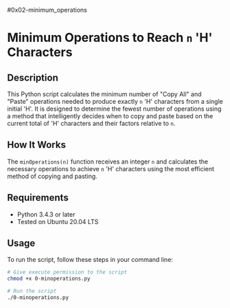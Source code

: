 #0x02-minimum_operations
# Minimum Operations to Reach `n` 'H' Characters

## Description
This Python script calculates the minimum number of "Copy All" and "Paste" operations needed to produce exactly `n` 'H' characters from a single initial 'H'. It is designed to determine the fewest number of operations using a method that intelligently decides when to copy and paste based on the current total of 'H' characters and their factors relative to `n`.

## How It Works
The `minOperations(n)` function receives an integer `n` and calculates the necessary operations to achieve `n` 'H' characters using the most efficient method of copying and pasting.

## Requirements
- Python 3.4.3 or later
- Tested on Ubuntu 20.04 LTS

## Usage
To run the script, follow these steps in your command line:
```bash
# Give execute permission to the script
chmod +x 0-minoperations.py

# Run the script
./0-minoperations.py
